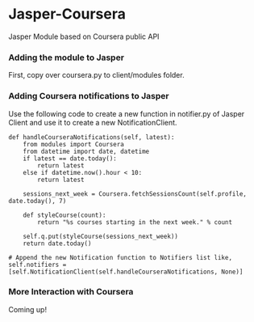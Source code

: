 Jasper-Coursera
===============

Jasper Module based on Coursera public API

### Adding the module to Jasper
First, copy over coursera.py to client/modules folder. 

### Adding Coursera notifications to Jasper
Use the following code to create a new function in notifier.py of Jasper Client and use it to create a new NotificationClient.

```
def handleCourseraNotifications(self, latest):
    from modules import Coursera
    from datetime import date, datetime
    if latest == date.today():
        return latest
    else if datetime.now().hour < 10:
        return latest
    
    sessions_next_week = Coursera.fetchSessionsCount(self.profile, date.today(), 7)
    
    def styleCourse(count):
        return "%s courses starting in the next week." % count
    
    self.q.put(styleCourse(sessions_next_week))
    return date.today()

# Append the new Notification function to Notifiers list like,
self.notifiers = [self.NotificationClient(self.handleCourseraNotifications, None)]

```

### More Interaction with Coursera
Coming up!
